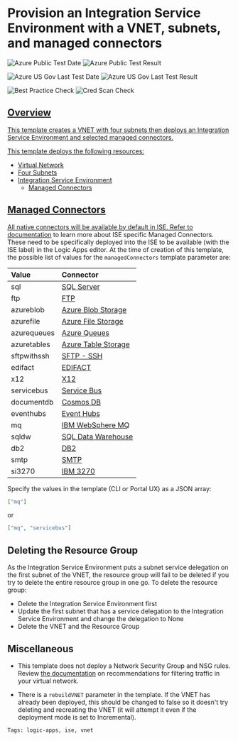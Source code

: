 # Provision an Integration Service Environment with a VNET, subnets, and managed connectors

![Azure Public Test Date](https://azurequickstartsservice.blob.core.windows.net/badges/201-integration-service-environment/PublicLastTestDate.svg)
![Azure Public Test Result](https://azurequickstartsservice.blob.core.windows.net/badges/201-integration-service-environment/PublicDeployment.svg)

![Azure US Gov Last Test Date](https://azurequickstartsservice.blob.core.windows.net/badges/201-integration-service-environment/FairfaxLastTestDate.svg)
![Azure US Gov Last Test Result](https://azurequickstartsservice.blob.core.windows.net/badges/201-integration-service-environment/FairfaxDeployment.svg)

![Best Practice Check](https://azurequickstartsservice.blob.core.windows.net/badges/201-integration-service-environment/BestPracticeResult.svg)
![Cred Scan Check](https://azurequickstartsservice.blob.core.windows.net/badges/201-integration-service-environment/CredScanResult.svg)

<a href="https://portal.azure.com/#create/Microsoft.Template/uri/https%3A%2F%2Fraw.githubusercontent.com%2Fazure%2Fazure-quickstart-templates%2Fmaster%2F201-integration-service-environment%2Fazuredeploy.json" target="_blank">

## Overview

This template creates a VNET with four subnets then deploys an Integration Service Environment and selected managed connectors.

This template deploys the following resources:

- Virtual Network
- Four Subnets
- Integration Service Environment
  - Managed Connectors

## Managed Connectors

All native connectors will be available by default in ISE. Refer to [documentation](https://docs.microsoft.com/en-us/azure/logic-apps/connect-virtual-network-vnet-isolated-environment-overview#isolated-versus-global) to learn more about ISE specific Managed Connectors. These need to be specifically deployed into the ISE to be available (with the ISE label) in the Logic Apps editor. At the time of creation of this template, the possible list of values for the `managedConnectors` template parameter are:

| Value       | Connector         |
|:---------------------------------------- |:----------------------------------------------------- |
| sql | [SQL Server](https://docs.microsoft.com/en-us/connectors/sql/) |
| ftp | [FTP](https://docs.microsoft.com/en-us/connectors/ftp/) |
| azureblob | [Azure Blob Storage](https://docs.microsoft.com/en-us/connectors/azureblob/) |
| azurefile | [Azure File Storage](https://docs.microsoft.com/en-us/connectors/azurefile/) |
| azurequeues | [Azure Queues](https://docs.microsoft.com/en-us/connectors/azurequeues/) |
| azuretables | [Azure Table Storage](https://docs.microsoft.com/en-us/connectors/azuretables/) |
| sftpwithssh | [SFTP - SSH](https://docs.microsoft.com/en-us/connectors/sftpwithssh/) |
| edifact | [EDIFACT](https://docs.microsoft.com/en-us/connectors/edifact/) |
| x12 | [X12](https://docs.microsoft.com/en-us/connectors/x12/) |
| servicebus | [Service Bus](https://docs.microsoft.com/en-us/connectors/servicebus/) |
| documentdb | [Cosmos DB](https://docs.microsoft.com/en-us/connectors/documentdb/) |
| eventhubs | [Event Hubs](https://docs.microsoft.com/en-us/connectors/eventhubs/) |
| mq | [IBM WebSphere MQ](https://docs.microsoft.com/en-us/connectors/mq/) |
| sqldw | [SQL Data Warehouse](https://docs.microsoft.com/en-us/connectors/sqldw/) |
| db2 | [DB2](https://docs.microsoft.com/en-us/connectors/db2/) |
| smtp | [SMTP](https://docs.microsoft.com/en-us/connectors/smtp/) |
| si3270 | [IBM 3270](https://docs.microsoft.com/en-us/connectors/si3270/) |

Specify the values in the template (CLI or Portal UX) as a JSON array:
```json
["mq"]
```
or
```json
["mq", "servicebus"]
```

## Deleting the Resource Group

As the Integration Service Environment puts a subnet service delegation on the first subnet of the VNET, the resource group will fail to be deleted if you try to delete the entire resource group in one go. To delete the resource group:
  * Delete the Integration Service Environment first
  * Update the first subnet that has a service delegation to the Integration Service Environment and change the delegation to None
  * Delete the VNET and the Resource Group

## Miscellaneous

* This template does not deploy a Network Security Group and NSG rules. Review [the documentation](https://docs.microsoft.com/en-us/azure/logic-apps/connect-virtual-network-vnet-isolated-environment#check-network-ports) on recommendations for filtering traffic in your virtual network.

* There is a `rebuildVNET` parameter in the template. If the VNET has already been deployed, this should be changed to false so it doesn't try deleting and recreating the VNET (it will attempt it even if the deployment mode is set to Incremental).

``Tags: logic-apps, ise, vnet``


